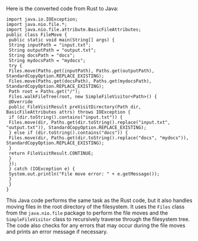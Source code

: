 Here is the converted code from Rust to Java:
```
import java.io.IOException;
import java.nio.file.*;
import java.nio.file.attribute.BasicFileAttributes;
public class FileMove {
 public static void main(String[] args) {
 String inputPath = "input.txt";
 String outputPath = "output.txt";
 String docsPath = "docs";
 String mydocsPath = "mydocs";
 try {
 Files.move(Paths.get(inputPath), Paths.get(outputPath), StandardCopyOption.REPLACE_EXISTING);
 Files.move(Paths.get(docsPath), Paths.get(mydocsPath), StandardCopyOption.REPLACE_EXISTING);
 Path root = Paths.get("/");
 Files.walkFileTree(root, new SimpleFileVisitor<Path>() {
 @Override
 public FileVisitResult preVisitDirectory(Path dir, BasicFileAttributes attrs) throws IOException {
 if (dir.toString().contains("input.txt")) {
 Files.move(dir, Paths.get(dir.toString().replace("input.txt", "output.txt")), StandardCopyOption.REPLACE_EXISTING);
 } else if (dir.toString().contains("docs")) {
 Files.move(dir, Paths.get(dir.toString().replace("docs", "mydocs")), StandardCopyOption.REPLACE_EXISTING);
 }
 return FileVisitResult.CONTINUE;
 }
 });
 } catch (IOException e) {
 System.out.println("File move error: " + e.getMessage());
 }
 }
}
```
This Java code performs the same task as the Rust code, but it also handles moving files in the root directory of the filesystem. It uses the `Files` class from the `java.nio.file` package to perform the file moves and the `SimpleFileVisitor` class to recursively traverse through the filesystem tree. The code also checks for any errors that may occur during the file moves and prints an error message if necessary.

